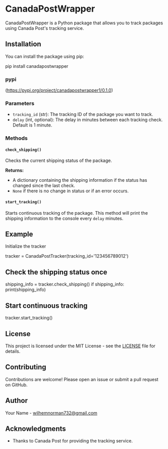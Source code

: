 # CanadaPostWrapper

CanadaPostWrapper is a Python package that allows you to track packages using Canada Post's tracking service.

## Installation

You can install the package using pip:

pip install canadapostwrapper

### pypi

(https://pypi.org/project/canadapostwrapper1/0.1.0)

### Parameters

- `tracking_id` (str): The tracking ID of the package you want to track.
- `delay` (int, optional): The delay in minutes between each tracking check. Default is 1 minute.

### Methods

#### `check_shipping()`

Checks the current shipping status of the package.

**Returns:**
- A dictionary containing the shipping information if the status has changed since the last check.
- `None` if there is no change in status or if an error occurs.

#### `start_tracking()`

Starts continuous tracking of the package. This method will print the shipping information to the console every `delay` minutes.

## Example

Initialize the tracker

tracker = CanadaPostTracker(tracking_id='123456789012')

## Check the shipping status once

shipping_info = tracker.check_shipping()
if shipping_info:
    print(shipping_info)

## Start continuous tracking

tracker.start_tracking()    



## License

This project is licensed under the MIT License - see the [LICENSE](LICENSE) file for details.

## Contributing

Contributions are welcome! Please open an issue or submit a pull request on GitHub.

## Author

Your Name - [wilhemnorman732@gmail.com](mailto:wilhemnorman732@gmail.com)

## Acknowledgments

- Thanks to Canada Post for providing the tracking service.

